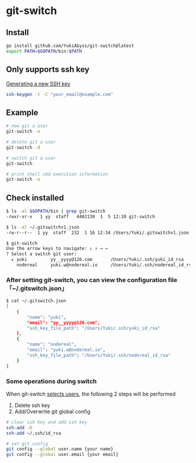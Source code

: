 # git-switch

## Install
```bash
go install github.com/YukiAbyss/git-switch@latest
export PATH=$GOPATH/bin:$PATH
```

## Only supports ssh key
[Generating a new SSH key](https://docs.github.com/en/authentication/connecting-to-github-with-ssh/generating-a-new-ssh-key-and-adding-it-to-the-ssh-agent)
```bash
ssh-keygen -t -C "your_email@example.com"
```

## Example
```bash
# new git a user
git-switch -n

# delete git a user
git-switch -d

# switch git a user
git-switch

# print shell cmd execution information
git-switch -o
```

## Check installed
```bash
$ ls -al $GOPATH/bin | grep git-switch
-rwxr-xr-x   1 yy  staff   4402130  1  5 12:10 git-switch

$ ls -al ~/.gitswitchv1.json 
-rw-r--r--  1 yy  staff  232  1 16 12:34 /Users/Yuki/.gitswitchv1.json

$ git-switch
Use the arrow keys to navigate: ↓ ↑ → ← 
? Select a switch git user: 
  ▸ yuki         yy__yyyy@126.com       /Users/Yuki/.ssh/yuki_id_rsa
    nodereal     yuki.w@nodereal.io     /Users/Yuki/.ssh/nodereal_id_rsa
```

### After setting git-switch, you can view the configuration file 「~/.gitswitch.json」
```bash
$ cat ~/.gitswitch.json 
[
	{
		"name": "yuki",
		"email": "yy__yyyy@126.com",
		"ssh_key_file_path": "/Users/Yuki/.ssh/yuki_id_rsa"
	},
	{
		"name": "nodereal",
		"email": "yuki.w@nodereal.io",
		"ssh_key_file_path": "/Users/Yuki/.ssh/nodereal_id_rsa"
	}
]
```

### Some operations during switch

When git-switch [selects users](main.go#L139), the following 2 steps will be performed 
1. Delete ssh key
2. Add/Overwrite git global config
```bash
# clear ssh key and add ssh key
ssh-add -D
ssh-add ~/.ssh/id_rsa

# set git config
git config --global user.name {your name}
git config --global user.email {your email}
```



